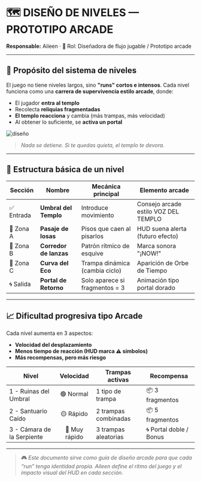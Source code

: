 # 🗺️ DISEÑO DE NIVELES — PROTOTIPO ARCADE

**Responsable:** Aileen · 💠 Rol: Diseñadora de flujo jugable / Prototipo arcade

---

## 🎯 Propósito del sistema de niveles

El juego no tiene niveles largos, sino **"runs" cortos e intensos**. Cada nivel funciona como una **carrera de supervivencia estilo arcade**, donde:

- El jugador **entra al templo**
- Recolecta **reliquias fragmentadas**
- **El templo reacciona** y cambia (más trampas, más velocidad)
- Al obtener lo suficiente, se **activa un portal**


![diseño](./image/diseño.png)

> _Nada se detiene. Si te quedas quieta, el templo te devora._

---

## 🧩 Estructura básica de un nivel

| Sección | Nombre | Mecánica principal | Elemento arcade |
|--------|--------|------------------|----------------|
| ✅ Entrada | **Umbral del Templo** | Introduce movimiento | Consejo arcade estilo VOZ DEL TEMPLO |
| 🔺 Zona A | **Pasaje de losas** | Pisos que caen al pisarlos | HUD suena alerta (futuro efecto) |
| 🔻 Zona B | **Corredor de lanzas** | Patrón rítmico de esquive | Marca sonora "¡NOW!" |
| 🔁 Zona C | **Curva del Eco** | Trampa dinámica (cambia ciclo) | Aparición de Orbe de Tiempo |
| 🌀 Salida | **Portal de Retorno** | Solo aparece si fragmentos = 3 | Animación tipo portal dorado |

---

## 📈 Dificultad progresiva tipo Arcade

Cada nivel aumenta en 3 aspectos:

- **Velocidad del desplazamiento**
- **Menos tiempo de reacción (HUD marca ⚠ símbolos)**
- **Más recompensas, pero más riesgo**

| Nivel | Velocidad | Trampas activas | Recompensa |
|------|:--------:|---------------|------------|
| 1 - Ruinas del Umbral | 🟢 Normal | 1 tipo de trampa | 📦 3 fragmentos |
| 2 - Santuario Caído | 🟡 Rápido | 2 trampas combinadas | 📦 5 fragmentos |
| 3 - Cámara de la Serpiente | 🔴 Muy rápido | 3 trampas aleatorias | 🌀 Portal doble / Bonus |

---

> 🎮 *Este documento sirve como guía de diseño arcade para que cada “run” tenga identidad propia. Aileen define el ritmo del juego y el impacto visual del HUD en cada sección.*

